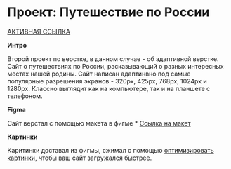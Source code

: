# Проект: Путешествие по России

[АКТИВНАЯ ССЫЛКА](https://zilov.github.io/russian-travel/)

**Интро**

Второй проект по верстке, в данном случае - об адаптивной верстке. Сайт о путешествиях по России, расказывающий о разных интересных местах нашей родины.
Сайт написан адаптинвно под самые популярные разрешения экранов - 320px, 425px, 768px, 1024px и 1280px. Классно выглядит как на компьютере, так и на планшете с телефоном.

**Figma**

Сайт верстал с помощью макета в фигме * [Ссылка на макет](https://www.figma.com/file/5S2WSbEFL6awjVWJ0NWL8Q/Sprint-3_-Russia-_-desktop-mobile?node-id=28503%3A0)

**Картинки**

Каритинки доставал из фигмы, сжимал с помощью [оптимизировать картинки](https://tinypng.com/), чтобы ваш сайт загружался быстрее.
